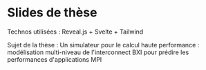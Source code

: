 # Slides de thèse

Technos utilisées : Reveal.js + Svelte + Tailwind

Sujet de la thèse : Un simulateur pour le calcul haute performance : modélisation multi-niveau de l'interconnect BXI pour prédire les performances d'applications MPI